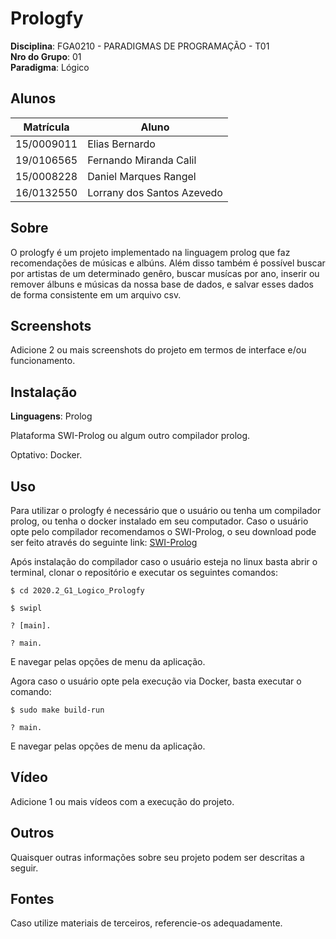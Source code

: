 # Prologfy

**Disciplina**: FGA0210 - PARADIGMAS DE PROGRAMAÇÃO - T01 <br>
**Nro do Grupo**: 01<br>
**Paradigma**: Lógico<br>

## Alunos
|Matrícula | Aluno |
| -- | -- |
| 15/0009011  |  Elias Bernardo |
| 19/0106565  |  Fernando Miranda Calil |
| 15/0008228  |  Daniel Marques Rangel |
| 16/0132550  |  Lorrany dos Santos Azevedo |

## Sobre

O prologfy é um projeto implementado na linguagem prolog que faz recomendações de músicas e albúns. Além disso também é possível buscar por artistas de um determinado genêro, buscar musícas por ano, inserir ou remover álbuns e músicas da nossa base de dados, e salvar esses dados de forma consistente em um arquivo csv.

## Screenshots
Adicione 2 ou mais screenshots do projeto em termos de interface e/ou funcionamento.

## Instalação 
**Linguagens**: Prolog<br>

Plataforma SWI-Prolog ou algum outro compilador prolog.

Optativo: Docker.

## Uso 

Para utilizar o prologfy é necessário que o usuário ou tenha um compilador prolog, ou tenha o docker instalado em seu computador. 
Caso o usuário opte pelo compilador recomendamos o SWI-Prolog, o seu download pode ser feito através do seguinte link:
[SWI-Prolog](https://www.swi-prolog.org/Download.html)

Após instalação do compilador caso o usuário esteja no linux basta abrir o terminal, clonar o repositório e executar os seguintes comandos:
    
    $ cd 2020.2_G1_Logico_Prologfy
    
    $ swipl
    
    ? [main].
    
    ? main.

E navegar pelas opções de menu da aplicação.

Agora caso o usuário opte pela execução via Docker, basta executar o comando:
    
    $ sudo make build-run
    
    ? main.
    
E navegar pelas opções de menu da aplicação.
## Vídeo
Adicione 1 ou mais vídeos com a execução do projeto.

## Outros 
Quaisquer outras informações sobre seu projeto podem ser descritas a seguir.

## Fontes
Caso utilize materiais de terceiros, referencie-os adequadamente.
